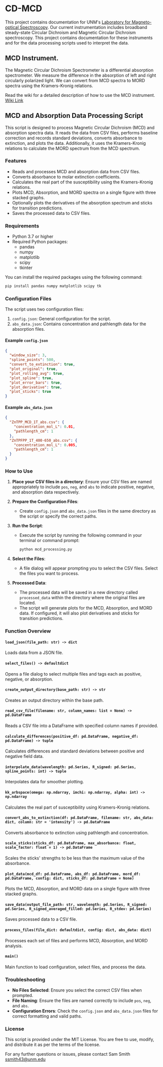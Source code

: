 # CD-MCD
This project contains documentation for UNM's [Laboratory for Magneto-optical Spectroscopy](https://isco-op.unm.edu/centers/msl.html). Our current instrumentation includes broadband steady-state Circular Dichroism and Magnetic Circular Dichroism spectroscopy. This project contains documentation for these instruments and for the data processing scripts used to interpret the data. 

## MCD Instrument. 

The Magnetic Circular Dichroism Spectrometer is a differential absorption spectrometer. We measure the difference in the absorption of left and right circularly polarized light. We can convert from MCD spectra to MORD spectra using the Kramers-Kronig relations. 

Read the wiki for a detailed description of how to use the MCD instrument. 
[Wiki Link](https://github.com/samuelpsmith/CD-MCD/wiki)

## MCD and Absorption Data Processing Script

This script is designed to process Magnetic Circular Dichroism (MCD) and absorption spectra data. It reads the data from CSV files, performs baseline correction and records standard deviations, converts absorbance to extinction, and plots the data. Additionally, it uses the Kramers-Kronig relations to calculate the MORD spectrum from the MCD spectrum.

### Features

- Reads and processes MCD and absorption data from CSV files.
- Converts absorbance to molar extinction coefficients.
- Calculates the real part of the susceptibility using the Kramers-Kronig relations.
- Plots MCD, Absorption, and MORD spectra on a single figure with three stacked graphs.
- Optionally plots the derivatives of the absorption spectrum and sticks for transition predictions.
- Saves the processed data to CSV files.

### Requirements

- Python 3.7 or higher
- Required Python packages:
  - pandas
  - numpy
  - matplotlib
  - scipy
  - tkinter

You can install the required packages using the following command:

```bash
pip install pandas numpy matplotlib scipy tk
```

### Configuration Files

The script uses two configuration files:

1. `config.json`: General configuration for the script.
2. `abs_data.json`: Contains concentration and pathlength data for the absorption files.

#### Example `config.json`

```json
{
  "window_size": 3,
  "spline_points": 500,
  "convert_to_extinction": true,
  "plot_original": true,
  "plot_rolling_avg": true,
  "plot_spline": true,
  "plot_error_bars": true,
  "plot_derivative": true,
  "plot_sticks": true
}
```

#### Example `abs_data.json`

```json
{
  "ZnTPP_MCD_1T_abs.csv": {
    "concentration_mol_L": 0.01,
    "pathlength_cm": 1
  },
  "ZnTPFPP_1T_400-650_abs.csv": {
    "concentration_mol_L": 0.005,
    "pathlength_cm": 1
  }
}
```

### How to Use

1. **Place your CSV files in a directory**: Ensure your CSV files are named appropriately to include `pos`, `neg`, and `abs` to indicate positive, negative, and absorption data respectively.

2. **Prepare the Configuration Files**:
   - Create `config.json` and `abs_data.json` files in the same directory as the script or specify the correct paths.

3. **Run the Script**:
   - Execute the script by running the following command in your terminal or command prompt:
     ```bash
     python mcd_processing.py
     ```

4. **Select the Files**:
   - A file dialog will appear prompting you to select the CSV files. Select the files you want to process.

5. **Processed Data**:
   - The processed data will be saved in a new directory called `processed_data` within the directory where the original files are located.
   - The script will generate plots for the MCD, Absorption, and MORD data. If configured, it will also plot derivatives and sticks for transition predictions.

### Function Overview

#### `load_json(file_path: str) -> dict`
Loads data from a JSON file.

#### `select_files() -> defaultdict`
Opens a file dialog to select multiple files and tags each as positive, negative, or absorption.

#### `create_output_directory(base_path: str) -> str`
Creates an output directory within the base path.

#### `read_csv_file(filename: str, column_names: list = None) -> pd.DataFrame`
Reads a CSV file into a DataFrame with specified column names if provided.

#### `calculate_differences(positive_df: pd.DataFrame, negative_df: pd.DataFrame) -> tuple`
Calculates differences and standard deviations between positive and negative field data.

#### `interpolate_data(wavelength: pd.Series, R_signed: pd.Series, spline_points: int) -> tuple`
Interpolates data for smoother plotting.

#### `kk_arbspace(omega: np.ndarray, imchi: np.ndarray, alpha: int) -> np.ndarray`
Calculates the real part of susceptibility using Kramers-Kronig relations.

#### `convert_abs_to_extinction(df: pd.DataFrame, filename: str, abs_data: dict, column: str = 'intensity') -> pd.DataFrame`
Converts absorbance to extinction using pathlength and concentration.

#### `scale_sticks(sticks_df: pd.DataFrame, max_absorbance: float, scale_factor: float = 1) -> pd.DataFrame`
Scales the sticks' strengths to be less than the maximum value of the absorbance.

#### `plot_data(mcd_df: pd.DataFrame, abs_df: pd.DataFrame, mord_df: pd.DataFrame, config: dict, sticks_df: pd.DataFrame = None)`
Plots the MCD, Absorption, and MORD data on a single figure with three stacked graphs.

#### `save_data(output_file_path: str, wavelength: pd.Series, R_signed: pd.Series, R_signed_averaged_filled: pd.Series, R_stdev: pd.Series)`
Saves processed data to a CSV file.

#### `process_files(file_dict: defaultdict, config: dict, abs_data: dict)`
Processes each set of files and performs MCD, Absorption, and MORD analysis.

#### `main()`
Main function to load configuration, select files, and process the data.

### Troubleshooting

- **No Files Selected**: Ensure you select the correct CSV files when prompted.
- **File Naming**: Ensure the files are named correctly to include `pos`, `neg`, and `abs`.
- **Configuration Errors**: Check the `config.json` and `abs_data.json` files for correct formatting and valid paths.

### License

This script is provided under the MIT License. You are free to use, modify, and distribute it as per the terms of the license.

For any further questions or issues, please contact Sam Smith ssmith43@unm.edu

